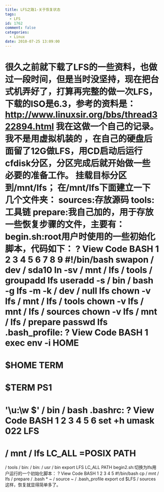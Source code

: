 ```yaml
---
title: LFS之路1-关于恢复状态
tags:
  - LFS
id: 1762
comment: false
categories:
  - Linux
date: 2010-07-25 13:09:00
---
```


很久之前就下载了LFS的一些资料，也做过一段时间，但是当时没坚持，现在把台式机弄好了，打算再完整的做一次LFS，下载的ISO是6.3，参考的资料是：
http://www.linuxsir.org/bbs/thread322894.html
我在这做一个自己的记录。
我不是用虚拟机装的 ，在自己的硬盘后面留了12G做LFS，用CD启动后运行cfdisk分区，分区完成后就开始做一些必要的准备工作。
挂载目标分区到/mnt/lfs；
在/mnt/lfs下面建立一下几个文件夹：
sources:存放源码
tools:工具链
prepare:我自己加的，用于存放一些恢复步骤的文件，主要有：
begin.sh:root用户时使用的一些初始化脚本，代码如下：
?
View Code
BASH
1
2
3
4
5
6
7
8
9
#!/bin/bash
swapon
/
dev
/
sda10
ln
-sv
/
mnt
/
lfs
/
tools
/
groupadd lfs
useradd
-s
/
bin
/
bash
-g
lfs
-m
-k
/
dev
/
null lfs
chown
-v
lfs
/
mnt
/
lfs
/
tools
chown
-v
lfs
/
mnt
/
lfs
/
sources
chown
-v
lfs
/
mnt
/
lfs
/
prepare
passwd
lfs
.bash_profile:
?
View Code
BASH
1
exec
env
-i
HOME
=
$HOME
TERM
=
$TERM
PS1
=
'\u:\w \$'
/
bin
/
bash
.bashrc:
?
View Code
BASH
1
2
3
4
5
6
set
+h
umask
022
LFS
=
/
mnt
/
lfs
LC_ALL
=POSIX
PATH
=
/
tools
/
bin:
/
bin:
/
usr
/
bin
export
LFS LC_ALL PATH
begin2.sh:切换为lfs用户运行的一个初始化脚本：
?
View Code
BASH
1
2
3
4
5
#!/bin/bash
cp
/
mnt
/
lfs
/
prepare
/
.bash
*
~
/
source
~
/
.bash_profile
export
cd
$LFS
/
sources
这样，恢复就显得简单多了。